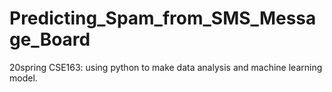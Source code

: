 # Predicting_Spam_from_SMS_Message_Board
20spring CSE163: using python to make data analysis and machine learning model.
